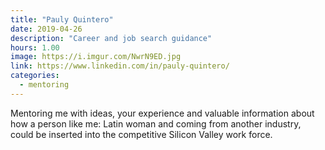 ```yaml
---
title: "Pauly Quintero"
date: 2019-04-26
description: "Career and job search guidance"
hours: 1.00
image: https://i.imgur.com/NwrN9ED.jpg
link: https://www.linkedin.com/in/pauly-quintero/
categories:
  - mentoring
---
```


Mentoring me with ideas, your experience and valuable information about how a person like me: Latin woman and coming from another industry, could be inserted into the competitive Silicon Valley work force.
